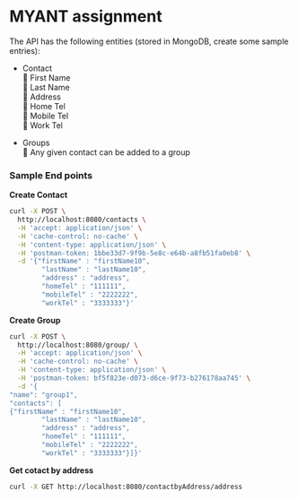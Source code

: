 # MYANT assignment


The API has the following entities (stored in MongoDB, create some sample entries):

  - Contact\
 First Name \
 Last Name\
 Address\
 Home Tel\
 Mobile Tel\
 Work Tel

- Groups\
 Any given contact can be added to a group

### Sample End points
**Create Contact**
```sh
curl -X POST \
  http://localhost:8080/contacts \
  -H 'accept: application/json' \
  -H 'cache-control: no-cache' \
  -H 'content-type: application/json' \
  -H 'postman-token: 1bbe33d7-9f9b-5e8c-e64b-a8fb51fa0eb8' \
  -d '{"firstName" : "firstName10",
		"lastName" : "lastName10",
		"address" : "address",
		"homeTel" : "111111",
		"mobileTel" : "2222222",
		"workTel" : "3333333"}'
```
**Create Group**
```sh
curl -X POST \
  http://localhost:8080/group/ \
  -H 'accept: application/json' \
  -H 'cache-control: no-cache' \
  -H 'content-type: application/json' \
  -H 'postman-token: bf5f823e-d073-d6ce-9f73-b276178aa745' \
  -d '{
"name": "group1",
"contacts": [
{"firstName" : "firstName10",
		"lastName" : "lastName10",
		"address" : "address",
		"homeTel" : "111111",
		"mobileTel" : "2222222",
		"workTel" : "3333333"}]}'
```


**Get cotact by address**
```sh
curl -X GET http://localhost:8080/contactbyAddress/address
```


